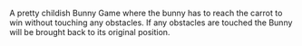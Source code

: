 A pretty childish Bunny Game where the bunny has to reach the carrot to win without touching any obstacles.
If any obstacles are touched the Bunny will be brought back to its original position.